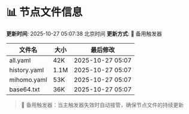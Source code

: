 # 📊 节点文件信息

**更新时间**: 2025-10-27 05:07:38 北京时间
**更新方式**: 🔄 备用触发器

| 文件名 | 大小 | 最后修改 |
|--------|------|----------|
| all.yaml | 42K | 2025-10-27 05:07 |
| history.yaml | 1.1M | 2025-10-27 05:07 |
| mihomo.yaml | 53K | 2025-10-27 05:07 |
| base64.txt | 36K | 2025-10-27 05:07 |

> 🔄 备用触发器：当主触发器失效时自动接管，确保节点文件的持续更新
